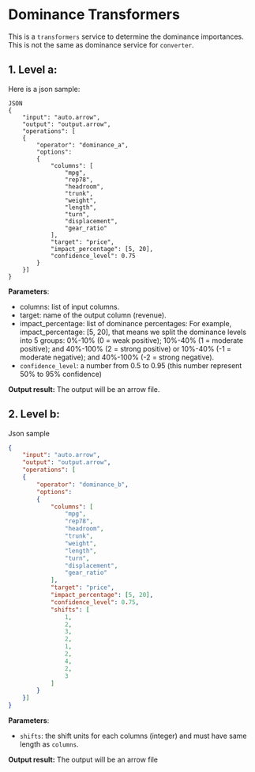 # Dominance Transformers

This is a `transformers` service to determine the dominance importances. This is not the same as dominance service for `converter`.

## 1. Level a:

Here is a json sample:
```
JSON
{
    "input": "auto.arrow",
    "output": "output.arrow",
    "operations": [
    {
        "operator": "dominance_a",
        "options":
        {
            "columns": [
                "mpg",
                "rep78",
                "headroom",
                "trunk",
                "weight",
                "length",
                "turn",
                "displacement",
                "gear_ratio"
            ],
            "target": "price",
            "impact_percentage": [5, 20],
            "confidence_level": 0.75
        }
    }]
}

```

**Parameters**:

- columns: list of input columns.
- target: name of the output column (revenue).
- impact_percentage: list of dominance percentages:
For example, impact_percentage: [5, 20], that means we split the dominance levels into 5 groups: 0%-10% (0 = weak positive); 10%-40% (1 = moderate positive); and 40%-100% (2 = strong positive) or 10%-40% (-1 = moderate negative); and 40%-100% (-2 = strong negative).
- `confidence_level`: a number from 0.5 to 0.95 (this number represent 50% to 95% confidence)


**Output result:** The output will be an arrow file.


## 2. Level b:

Json sample
```JSON
{
    "input": "auto.arrow",
    "output": "output.arrow",
    "operations": [
    {
        "operator": "dominance_b",
        "options":
        {
            "columns": [
                "mpg",
                "rep78",
                "headroom",
                "trunk",
                "weight",
                "length",
                "turn",
                "displacement",
                "gear_ratio"
            ],
            "target": "price",
            "impact_percentage": [5, 20],
            "confidence_level": 0.75,
            "shifts": [
                1,
                2,
                3,
                2,
                1,
                2,
                4,
                2,
                3
            ]
        }
    }]
}
```

**Parameters**:

- `shifts`: the shift units for each columns (integer) and must have same length as `columns`.

**Output result:** The output will be an arrow file
